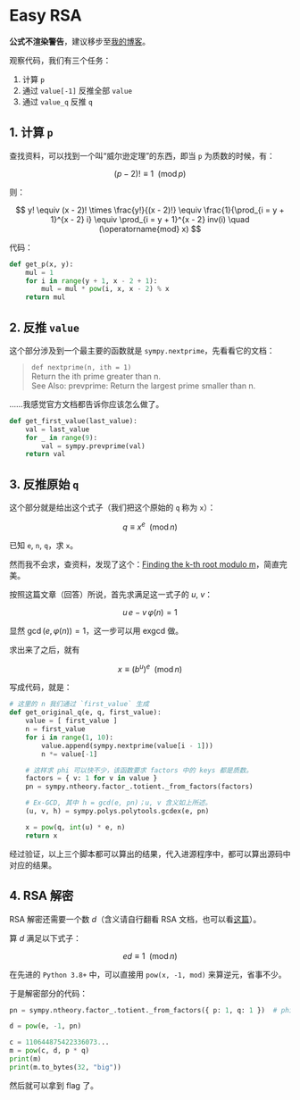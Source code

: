 # Easy RSA

**公式不渲染警告**，建议移步至[我的博客](https://blog.monadx.com/2021/10/31/Hackergame-2021/#easy-rsa)。

观察代码，我们有三个任务：

1. 计算 `p`
2. 通过 `value[-1]` 反推全部 `value`
3. 通过 `value_q` 反推 `q`

## 1. 计算 `p`

查找资料，可以找到一个叫“威尔逊定理”的东西，即当 `p` 为质数的时候，有：

$$
(p - 2)! \equiv 1 \enspace (\operatorname{mod} p)
$$

则：

$$
y! \equiv (x - 2)! \times \frac{y!}{(x - 2)!} \equiv \frac{1}{\prod_{i = y + 1}^{x - 2} i} \equiv \prod_{i = y + 1}^{x - 2} inv(i) \quad (\operatorname{mod} x)
$$

代码：

```python
def get_p(x, y):
    mul = 1
    for i in range(y + 1, x - 2 + 1):
        mul = mul * pow(i, x, x - 2) % x
    return mul
```

## 2. 反推 `value`

这个部分涉及到一个最主要的函数就是 `sympy.nextprime`，先看看它的文档：

> `def nextprime(n, ith = 1)`  
> Return the ith prime greater than n.  
> See Also: prevprime: Return the largest prime smaller than n.

……我感觉官方文档都告诉你应该怎么做了。

```python
def get_first_value(last_value):
    val = last_value
    for _ in range(9):
        val = sympy.prevprime(val)
    return val
```

## 3. 反推原始 `q`

这个部分就是给出这个式子（我们把这个原始的 `q` 称为 `x`）：

$$
q \equiv x^e \enspace (\operatorname{mod} n)
$$

已知 `e`, `n`, `q`，求 `x`。

然而我不会求，查资料，发现了这个：[Finding the k-th root modulo m](https://math.stackexchange.com/questions/2073284/finding-the-kth-root-modulo-m)，简直完美。

按照这篇文章（回答）所说，首先求满足这一式子的 $u$, $v$：

$$
u \, e - v \, \varphi(n) = 1
$$

显然 $\gcd(e, \, \varphi(n)) = 1$，这一步可以用 exgcd 做。

求出来了之后，就有

$$
x \equiv (b^u)^e \enspace (\operatorname{mod} n)
$$

写成代码，就是：

```python
# 这里的 n 我们通过 `first_value` 生成
def get_original_q(e, q, first_value):
    value = [ first_value ]
    n = first_value
    for i in range(1, 10):
        value.append(sympy.nextprime(value[i - 1]))
        n *= value[-1]

    # 这样求 phi 可以快不少，该函数要求 factors 中的 keys 都是质数。
    factors = { v: 1 for v in value }
    pn = sympy.ntheory.factor_.totient._from_factors(factors)

    # Ex-GCD, 其中 h = gcd(e, pn)；u, v 含义如上所述。
    (u, v, h) = sympy.polys.polytools.gcdex(e, pn)

    x = pow(q, int(u) * e, n)
    return x
```

经过验证，以上三个脚本都可以算出的结果，代入进源程序中，都可以算出源码中对应的结果。

## 4. RSA 解密

RSA 解密还需要一个数 $d$（含义请自行翻看 RSA 文档，也可以看[这篇](https://www.ruanyifeng.com/blog/2013/07/rsa_algorithm_part_two.html)）。

算 $d$ 满足以下式子：

$$
ed \equiv 1 \enspace (\operatorname{mod} n)
$$

在先进的 `Python 3.8+` 中，可以直接用 `pow(x, -1, mod)` 来算逆元，省事不少。

于是解密部分的代码：

```python
pn = sympy.ntheory.factor_.totient._from_factors({ p: 1, q: 1 })  # phi(n)

d = pow(e, -1, pn)

c = 110644875422336073...
m = pow(c, d, p * q)
print(m)
print(m.to_bytes(32, "big"))
```

然后就可以拿到 flag 了。
